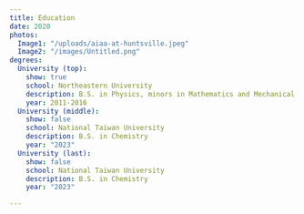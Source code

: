 ```yaml
---
title: Education
date: 2020
photos:
  Image1: "/uploads/aiaa-at-huntsville.jpeg"
  Image2: "/images/Untitled.png"
degrees:
  University (top):
    show: true
    school: Northeastern University
    description: B.S. in Physics, minors in Mathematics and Mechanical Engineering
    year: 2011-2016
  University (middle):
    show: false
    school: National Taiwan University
    description: B.S. in Chemistry
    year: "2023"
  University (last):
    show: false
    school: National Taiwan University
    description: B.S. in Chemistry
    year: "2023"

---
```

